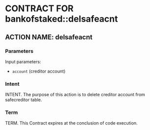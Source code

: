 # CONTRACT FOR bankofstaked::delsafeacnt

## ACTION NAME: delsafeacnt

### Parameters
Input parameters:

* `account` (creditor account)


### Intent
INTENT. The purpose of this action is to delete creditor account from safecreditor table.

### Term
TERM. This Contract expires at the conclusion of code execution.

